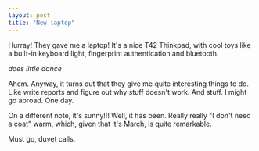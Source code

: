 ```yaml
---
layout: post
title: "New laptop"
---
```

Hurray! They gave me a laptop! It's a nice T42 Thinkpad, with cool toys like a
built-in keyboard light, fingerprint authentication and bluetooth.

*does little dance*

Ahem. Anyway, it turns out that they give me quite interesting things to do.
Like write reports and figure out why stuff doesn't work. And stuff. I might
go abroad. One day.

On a different note, it's sunny!!! Well, it has been. Really really "I don't
need a coat" warm, which, given that it's March, is quite remarkable.

Must go, duvet calls.

